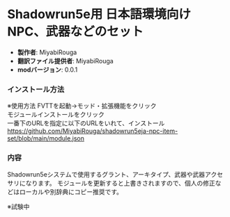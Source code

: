 # Shadowrun5e用 日本語環境向けNPC、武器などのセット

* **製作者**: MiyabiRouga
* **翻訳ファイル提供者**: MiyabiRouga
* **modバージョン**: 0.0.1

### インストール方法
※使用方法
FVTTを起動→モッド・拡張機能をクリック  
モジュールインストールをクリック  
一番下のURLを指定に以下のURLをいれて、インストール 
 https://github.com/MiyabiRouga/shadowrun5eja-npc-item-set/blob/main/module.json

### 内容
Shadowrun5eシステムで使用するグラント、アーキタイプ、武器や武器アクセサリになります。
モジュールを更新すると上書きされますので、個人の修正などはローカルや別辞典にコピー推奨です。

※試験中
